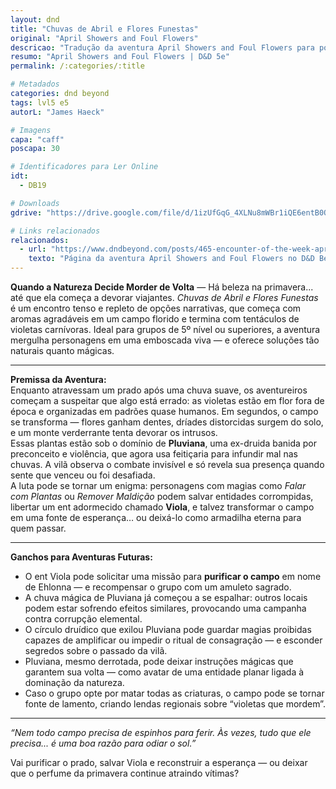 ```yaml
---
layout: dnd
title: "Chuvas de Abril e Flores Funestas"
original: "April Showers and Foul Flowers"
descricao: "Tradução da aventura April Showers and Foul Flowers para português do Brasil, aventuras de D&D 5e"
resumo: "April Showers and Foul Flowers | D&D 5e"
permalink: /:categories/:title

# Metadados
categories: dnd beyond
tags: lvl5 e5
autorL: "James Haeck"

# Imagens
capa: "caff"
poscapa: 30

# Identificadores para Ler Online
idt:
  - DB19

# Downloads
gdrive: "https://drive.google.com/file/d/1izUfGqG_4XLNu8mWBr1iQE6entB0OdDf/view?usp=drive_link"

# Links relacionados
relacionados:
  - url: "https://www.dndbeyond.com/posts/465-encounter-of-the-week-april-showers-and-foul"
    texto: "Página da aventura April Showers and Foul Flowers no D&D Beyond (em inglês)"
---
```


**Quando a Natureza Decide Morder de Volta** — Há beleza na primavera... até que ela começa a devorar viajantes. _Chuvas
de Abril e Flores Funestas_ é um encontro tenso e repleto de opções narrativas, que começa com aromas agradáveis em um
campo florido e termina com tentáculos de violetas carnívoras. Ideal para grupos de 5º nível ou superiores, a aventura
mergulha personagens em uma emboscada viva — e oferece soluções tão naturais quanto mágicas.

---

**Premissa da Aventura:**  
Enquanto atravessam um prado após uma chuva suave, os aventureiros começam a suspeitar que algo está errado: as violetas
estão em flor fora de época e organizadas em padrões quase humanos. Em segundos, o campo se transforma — flores ganham
dentes, dríades distorcidas surgem do solo, e um monte verderrante tenta devorar os intrusos.  
Essas plantas estão sob o domínio de **Pluviana**, uma ex-druida banida por preconceito e violência, que agora usa
feitiçaria para infundir mal nas chuvas. A vilã observa o combate invisível e só revela sua presença quando sente que
venceu ou foi desafiada.  
A luta pode se tornar um enigma: personagens com magias como _Falar com Plantas_ ou _Remover Maldição_ podem salvar
entidades corrompidas, libertar um ent adormecido chamado **Viola**, e talvez transformar o campo em uma fonte de
esperança… ou deixá-lo como armadilha eterna para quem passar.

---

**Ganchos para Aventuras Futuras:**

-   O ent Viola pode solicitar uma missão para **purificar o campo** em nome de Ehlonna — e recompensar o grupo com um
    amuleto sagrado.
-   A chuva mágica de Pluviana já começou a se espalhar: outros locais podem estar sofrendo efeitos similares,
    provocando uma campanha contra corrupção elemental.
-   O círculo druídico que exilou Pluviana pode guardar magias proibidas capazes de amplificar ou impedir o ritual de
    consagração — e esconder segredos sobre o passado da vilã.
-   Pluviana, mesmo derrotada, pode deixar instruções mágicas que garantem sua volta — como avatar de uma entidade
    planar ligada à dominação da natureza.
-   Caso o grupo opte por matar todas as criaturas, o campo pode se tornar fonte de lamento, criando lendas regionais
    sobre “violetas que mordem”.

---

_“Nem todo campo precisa de espinhos para ferir. Às vezes, tudo que ele precisa... é uma boa razão para odiar o sol.”_

Vai purificar o prado, salvar Viola e reconstruir a esperança — ou deixar que o perfume da primavera continue atraindo
vítimas?
